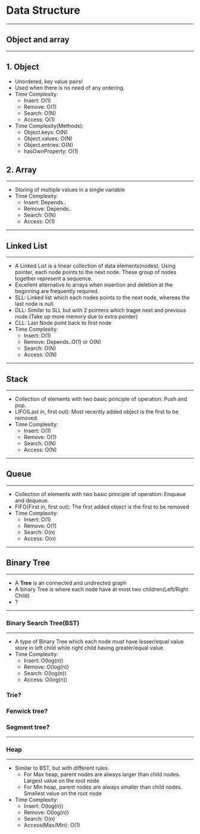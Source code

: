 # Data Structure
---
## Object and array
---
## 1. Object

- Unordered, key value pairs!
- Used when there is no need of any ordering.
- Time Complexity:
    - Insert: O(1)
    - Remove: O(1)
    - Search: O(N)
    - Access: O(1)
- Time Complexity(Methods):
    - Object.keys: O(N)
    - Object.values: O(N)
    - Object.entries: O(N)
    - hasOwnProperty: O(1)
## 2. Array
---
- Storing of multiple values in a single variable
- Time Complexity:
    - Insert: Depends..
    - Remove: Depends..
    - Search: O(N)
    - Access: O(1)
---
## Linked List
---
- A Linked List is a linear collection of data elements(nodes). Using pointer, each node points to the next node. These group of nodes together represent a sequence.
- Excellent alternative to arrays when insertion and deletion at the beginning are frequently required.
- SLL: Linked list which each nodes points to the next node, whereas the last node is null.
- DLL: Similar to SLL but with 2 pointers which traget next and previous node.(Take up more memory due to extra pointer)
- CLL: Last Node point back to first node
- Time Complexity:
    - Insert: O(1)
    - Remove: Depends..O(1) or O(N)
    - Search: O(N)
    - Access: O(N)
---
## Stack
---
- Collection of elements with two basic principle of operation: Push and pop.
- LIFO(Last in, first out): Most recently added object is the first to be removed.
- Time Complexity:
    - Insert: O(1)
    - Remove: O(1)
    - Search: O(N)
    - Access: O(N)

---
## Queue
---
- Collection of elements with two basic principle of operation: Enqueue and dequeue.
- FIFO(First in, first out): The first added object is the first to be removed 
- Time Complexity:
    - Insert: O(1)
    - Remove: O(1)
    - Search: O(n)
    - Access: O(n)

---
## Binary Tree
---

- A **Tree** is an connected and undirected graph
- A binary Tree is where each node have at most two children(Left/Right Child)
- ?

---
### Binary Search Tree(BST)
---
- A type of Binary Tree which each node must have lesser/equal value store in left child while right child having greater/equal value.
- Time Complexity:
    - Insert: O(log(n))
    - Remove: O(log(n))
    - Search: O(log(n))
    - Access: O(log(n))

### Trie?
### Fenwick tree?
### Segment tree?

---
### Heap
---
- Similar to BST, but with different rules.
    - For Max heap, parent nodes are always larger than child nodes. Largest value on the root node
    - For Min heap, parent nodes are always smaller than child nodes. Smallest value on the root node
- Time Complexity:
    - Insert: O(log(n))
    - Remove: O(log(n))
    - Search: O(n)
    - Access(Max/Min): O(1)
